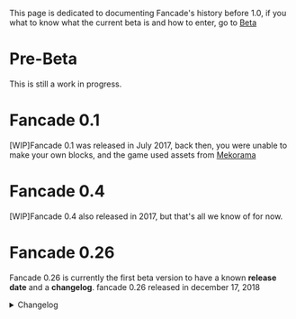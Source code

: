 This page is dedicated to documenting Fancade's history before 1.0, if you what to know what the current beta is and how to enter, go to [Beta](https://www.fancade.com/wiki/Beta.md)

# Pre-Beta

This is still a work in progress.

# Fancade 0.1

[WIP]Fancade 0.1 was released in July 2017, back then, you were unable to make your own blocks, and the game used assets from [Mekorama](https://en.wikipedia.org/wiki/Mekorama)

# Fancade 0.4

[WIP]Fancade 0.4 also released in 2017, but that's all we know of for now.

# Fancade 0.26

Fancade 0.26 is currently the first beta version to have a known **release date** and a **changelog**.
fancade 0.26 released in december 17, 2018 

<details>
<summary>Changelog</summary>
<br>
the changelog is as follows:

New:

• Fangold gift for new users

• Camera toggle button for open block

• Building Help button link

• AZERTY and QWERTZ keyboard layouts

• Custom script template block

• Dinorama level: Two Towers

• Drive Mad level: Heavy Lifting

• Ditto level: Cornering

Changed:

• Merged Games and Play pages

• Improved in-game pause/lose/win dialog

• Can't edit built-in script blocks

• Variable names can't start with a number

• Get Position/Size/Velocity outputs 0,0,0 if no-object input (instead of undefined)

• Raycast outputs 0,0,0 and no-object if no hit (instead of undefined)

• Moved Constraints inventory folder into Physics

• Improved game preview timer indicator

• Improved "Need more Fangold" dialog

• Double sign-up email field

• Animated completion checkmark

• Center disk when tapped

• Lose on crash in Drive Mad

• No confetti for losers

Fixed:

• Crash when reusing custom inventory block that has other custom blocks inside

• Crash when closing paint-mode keyboard

• Crash if menu music stops when already stopped

• Missing inventory blocks after destroying custom block

• Custom inventory blocks stick around even if only used inside another unused block

• Wrong sound loops after app-switch

• Unresponsive menu after closing ad early

• Choppy level scroll (improved)

• Payout often shows "Unknown Game" (improved)

• Sometimes can't publish update to downloaded copy of your own game

• Win confetti sometimes doesn't show

• Can both like and dislike a game

• Disk with high score shows checkmark even if not won

• Payout is never cleared if sum is zero

• Menu dialog disappears after app-switch

• Impossible to read game description for some background colors

• Play/pause buttons can be obscured by 3D objects

• Wire sometimes routes wrong from custom multi-block

• And more
</details>